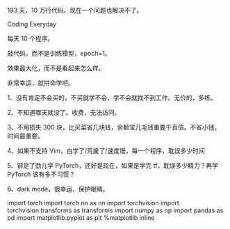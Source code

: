 193 天，10 万行代码。现在一个问题也解决不了。

Coding  Everyday

每天 10 个程序。

敲代码，而不是训练模型，epoch=1。

效果最大化，而不是看起来怎么样。

非常幸运，就拼命学吧。

1、没有肯定不会买的，不买就学不会，学不会就找不到工作。无价的，多练。

2、不知道哪天就没了。收费，无法访问。

3、不用损失 300 块，比买菜省几块钱，余额宝几毛钱重要千百倍。不省小钱，时间最重要。

4、如果不支持 Vim，白学了/荒废了/速度慢，每一个程序，耽误多少时间

5、铆足了劲儿学 PyTorch，还好是现在，如果是学完 tf，耽误多少精力？再学 PyTorch 该有多不习惯？

6、dark mode，很幸运，保护眼睛。


import torch 
import torch.nn as nn 
import torchvision 
import torchvision.transforms as transforms 
import numpy as np 
import pandas as pd 
import matplotlib.pyplot as plt 
%matplotlib inline 
